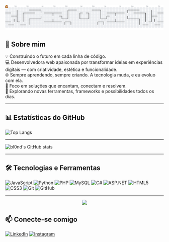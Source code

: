 <picture>
  <source media="(prefers-color-scheme: dark)" srcset="https://raw.githubusercontent.com/bl0nd/bl0nd/output/pacman-contribution-graph-dark.svg">
  <source media="(prefers-color-scheme: light)" srcset="https://raw.githubusercontent.com/bl0nd/bl0nd/output/pacman-contribution-graph.svg">
  <img alt="pacman contribution graph" src="https://raw.githubusercontent.com/bl0nd/bl0nd/output/pacman-contribution-graph.svg">
</picture>

## 💫 Sobre mim

💡 Construindo o futuro em cada linha de código.  
💻 Desenvolvedora web apaixonada por transformar ideias em experiências digitais — com criatividade, estética e funcionalidade.  
🌐 Sempre aprendendo, sempre criando. A tecnologia muda, e eu evoluo com ela.  
🎯 Foco em soluções que encantam, conectam e resolvem.  
🚀 Explorando novas ferramentas, frameworks e possibilidades todos os dias.

---

## 📊 Estatísticas do GitHub

![Top Langs](https://github-readme-stats.vercel.app/api/top-langs/?username=bl0nd&layout=compact&theme=tokyonight)

---

![bl0nd's GitHub stats](https://github-readme-stats.vercel.app/api?username=bl0nd&show_icons=true&theme=tokyonight)

---

## 🛠️ Tecnologias e Ferramentas

![JavaScript](https://img.shields.io/badge/-JavaScript-F7DF1E?style=flat-square&logo=javascript&logoColor=black)
![Python](https://img.shields.io/badge/-Python-3776AB?style=flat-square&logo=python&logoColor=white)
![PHP](https://img.shields.io/badge/-PHP-777BB4?style=flat-square&logo=php&logoColor=white)
![MySQL](https://img.shields.io/badge/-MySQL-4479A1?style=flat-square&logo=mysql&logoColor=white)
![C#](https://img.shields.io/badge/-C%23-239120?style=flat-square&logo=c-sharp&logoColor=white)
![ASP.NET](https://img.shields.io/badge/-ASP.NET-512BD4?style=flat-square&logo=dot-net&logoColor=white)
![HTML5](https://img.shields.io/badge/-HTML5-E34F26?style=flat-square&logo=html5&logoColor=white)
![CSS3](https://img.shields.io/badge/-CSS3-1572B6?style=flat-square&logo=css3&logoColor=white)
![Git](https://img.shields.io/badge/-Git-F05032?style=flat-square&logo=git&logoColor=white)
![GitHub](https://img.shields.io/badge/-GitHub-181717?style=flat-square&logo=github&logoColor=white)

---
<div align="center">
  <img src="https://user-images.githubusercontent.com/74038190/219923809-b86dc415-a0c2-4a38-bc88-ad6cf06395a8.gif" width="50%" />
</div>


## 📫 Conecte-se comigo

[![LinkedIn](https://img.shields.io/badge/-LinkedIn-0077B5?style=flat-square&logo=linkedin&logoColor=white)](https://linkedin.com/in/diasfeeh)
[![Instagram](https://img.shields.io/badge/-Instagram-E4405F?style=flat-square&logo=instagram&logoColor=white)](https://instagram.com/diasfeeh)

